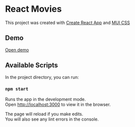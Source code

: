 # React Movies

This project was created with [Create React App](https://github.com/facebook/create-react-app) and [MUI CSS](https://materializecss.com/)

## Demo
[Open demo](https://fillsen.github.io/react-movies/)

## Available Scripts

In the project directory, you can run:

### `npm start`

Runs the app in the development mode.\
Open [http://localhost:3000](http://localhost:3000) to view it in the browser.

The page will reload if you make edits.\
You will also see any lint errors in the console.
